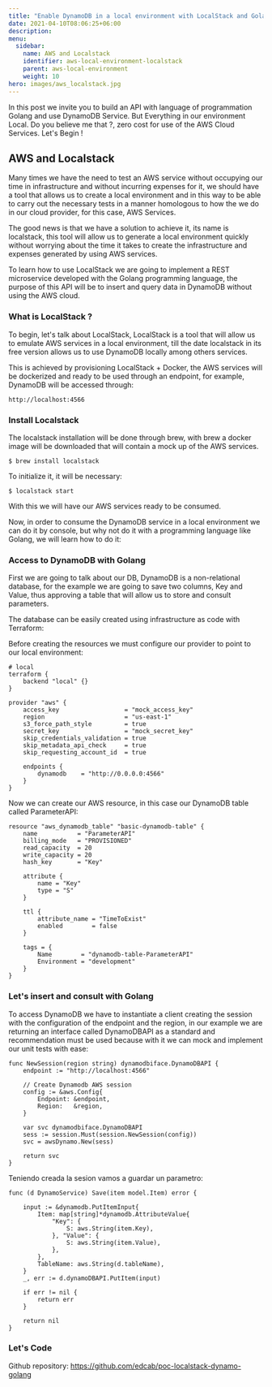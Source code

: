 ```yaml
---
title: "Enable DynamoDB in a local environment with LocalStack and Golang"
date: 2021-04-10T08:06:25+06:00
description: 
menu:
  sidebar:
    name: AWS and Localstack
    identifier: aws-local-environment-localstack
    parent: aws-local-environment
    weight: 10
hero: images/aws_localstack.jpg
---
```


In this post we invite you to build an API with language of programmation Golang and use DynamoDB Service. But Everything in our environment Local. Do you believe me that ?, zero cost for use of the AWS Cloud Services. Let's Begin ! 

## AWS and Localstack

Many times we have the need to test an AWS service without occupying our time in infrastructure and without incurring expenses for it, we should have a tool that allows us to create a local environment and in this way to be able to carry out the necessary tests in a manner homologous to how the we do in our cloud provider, for this case, AWS Services.

The good news is that we have a solution to achieve it, its name is localstack, this tool will allow us to generate a local environment quickly without worrying about the time it takes to create the infrastructure and expenses generated by using AWS services.

To learn how to use LocalStack we are going to implement a REST microservice developed with the Golang programming language, the purpose of this API will be to insert and query data in DynamoDB without using the AWS cloud.

### What is LocalStack ?

To begin, let's talk about LocalStack, LocalStack is a tool that will allow us to emulate AWS services in a local environment, till the date localstack in its free version allows us to use DynamoDB locally among others services.

This is achieved by provisioning LocalStack + Docker, the AWS services will be dockerized and ready to be used through an endpoint, for example, DynamoDB will be accessed through:

    http://localhost:4566

### Install Localstack

The localstack installation will be done through brew, with brew a docker image will be downloaded that will contain a mock up of the AWS services.

    $ brew install localstack

To initialize it, it will be necessary:

    $ localstack start

With this we will have our AWS services ready to be consumed.

Now, in order to consume the DynamoDB service in a local environment we can do it by console, but why not do it with a programming language like Golang, we will learn how to do it:

### Access to DynamoDB with Golang

First we are going to talk about our DB, DynamoDB is a non-relational database, for the example we are going to save two columns, Key and Value, thus approving a table that will allow us to store and consult parameters.

The database can be easily created using infrastructure as code with Terraform:

Before creating the resources we must configure our provider to point to our local environment:

    # local
    terraform {
        backend "local" {}
    }

    provider "aws" {
        access_key                  = "mock_access_key"
        region                      = "us-east-1"
        s3_force_path_style         = true
        secret_key                  = "mock_secret_key"
        skip_credentials_validation = true
        skip_metadata_api_check     = true
        skip_requesting_account_id  = true

        endpoints {
            dynamodb    = "http://0.0.0.0:4566"
        }
    }

Now we can create our AWS resource, in this case our DynamoDB table called ParameterAPI:

    resource "aws_dynamodb_table" "basic-dynamodb-table" {
        name           = "ParameterAPI"
        billing_mode   = "PROVISIONED"
        read_capacity  = 20
        write_capacity = 20
        hash_key       = "Key"

        attribute {
            name = "Key"
            type = "S"
        }

        ttl {
            attribute_name = "TimeToExist"
            enabled        = false
        }

        tags = {
            Name        = "dynamodb-table-ParameterAPI"
            Environment = "development"
        }
    }

### Let's insert and consult with Golang

To access DynamoDB we have to instantiate a client creating the session with the configuration of the endpoint and the region, in our example we are returning an interface called DynamoDBAPI as a standard and recommendation must be used because with it we can mock and implement our unit tests with ease:

    func NewSession(region string) dynamodbiface.DynamoDBAPI {
        endpoint := "http://localhost:4566"

        // Create Dynamodb AWS session
        config := &aws.Config{
            Endpoint: &endpoint,
            Region:   &region,
        }

        var svc dynamodbiface.DynamoDBAPI
        sess := session.Must(session.NewSession(config))
        svc = awsDynamo.New(sess)

        return svc
    }

Teniendo creada la sesion vamos a guardar un parametro: 

    func (d DynamoService) Save(item model.Item) error {

        input := &dynamodb.PutItemInput{
            Item: map[string]*dynamodb.AttributeValue{
                "Key": {
                    S: aws.String(item.Key),
                }, "Value": {
                    S: aws.String(item.Value),
                },
            },
            TableName: aws.String(d.tableName),
        }
        _, err := d.dynamoDBAPI.PutItem(input)

        if err != nil {
            return err
        }

        return nil
    }

### Let's Code
Github repository: https://github.com/edcab/poc-localstack-dynamo-golang
